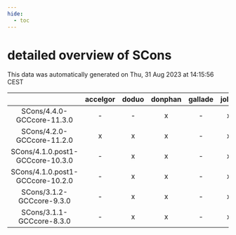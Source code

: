 ```yaml
---
hide:
  - toc
---
```


detailed overview of SCons
==========================


This data was automatically generated on Thu, 31 Aug 2023 at 14:15:56 CEST  

| |accelgor|doduo|donphan|gallade|joltik|skitty|swalot|victini|
| :---: | :---: | :---: | :---: | :---: | :---: | :---: | :---: | :---: |
|SCons/4.4.0-GCCcore-11.3.0|-|-|x|-|x|-|-|-|
|SCons/4.2.0-GCCcore-11.2.0|x|x|x|-|x|x|x|x|
|SCons/4.1.0.post1-GCCcore-10.3.0|-|x|x|-|x|x|x|x|
|SCons/4.1.0.post1-GCCcore-10.2.0|-|x|x|-|x|x|x|x|
|SCons/3.1.2-GCCcore-9.3.0|-|x|x|-|x|x|x|x|
|SCons/3.1.1-GCCcore-8.3.0|-|x|x|-|x|x|-|x|

